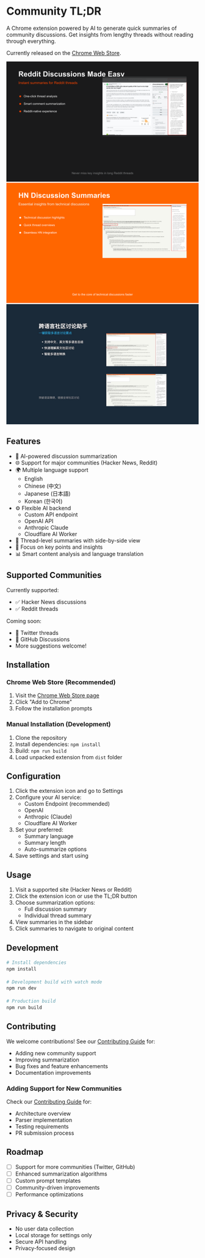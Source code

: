 # Community TL;DR

A Chrome extension powered by AI to generate quick summaries of community discussions. Get insights from lengthy threads without reading through everything.

Currently released on the [Chrome Web Store](https://chromewebstore.google.com/detail/community-tldr/kikhlploiflbfpdliimemhelcpneobfm).

![](./chrome_store//images//reddit.png)
![](./chrome_store/images/hn.png)
![](./chrome_store//images//other.png)

## Features

- 🤖 AI-powered discussion summarization
- 🌐 Support for major communities (Hacker News, Reddit)
- 🌍 Multiple language support
  - English
  - Chinese (中文)
  - Japanese (日本語)
  - Korean (한국어)
- ⚙️ Flexible AI backend
  - Custom API endpoint
  - OpenAI API
  - Anthropic Claude
  - Cloudflare AI Worker
- 📱 Thread-level summaries with side-by-side view
- 🎯 Focus on key points and insights
- 📊 Smart content analysis and language translation

## Supported Communities

Currently supported:

- ✅ Hacker News discussions
- ✅ Reddit threads

Coming soon:
- 🔄 Twitter threads
- 🔄 GitHub Discussions
- More suggestions welcome!

## Installation

### Chrome Web Store (Recommended)

1. Visit the [Chrome Web Store page](https://chromewebstore.google.com/detail/community-tldr/kikhlploiflbfpdliimemhelcpneobfm)
2. Click "Add to Chrome"
3. Follow the installation prompts

### Manual Installation (Development)

1. Clone the repository
2. Install dependencies: `npm install`
3. Build: `npm run build`
4. Load unpacked extension from `dist` folder

## Configuration

1. Click the extension icon and go to Settings
2. Configure your AI service:
   - Custom Endpoint (recommended)
   - OpenAI
   - Anthropic (Claude)
   - Cloudflare AI Worker
3. Set your preferred:
   - Summary language
   - Summary length
   - Auto-summarize options
4. Save settings and start using

## Usage

1. Visit a supported site (Hacker News or Reddit)
2. Click the extension icon or use the TL;DR button
3. Choose summarization options:
   - Full discussion summary
   - Individual thread summary
4. View summaries in the sidebar
5. Click summaries to navigate to original content

## Development

```bash
# Install dependencies
npm install

# Development build with watch mode
npm run dev

# Production build
npm run build
```

## Contributing

We welcome contributions! See our [Contributing Guide](CONTRIBUTING.md) for:
- Adding new community support
- Improving summarization
- Bug fixes and feature enhancements
- Documentation improvements

### Adding Support for New Communities

Check our [Contributing Guide](CONTRIBUTING.md) for:
- Architecture overview
- Parser implementation
- Testing requirements
- PR submission process

## Roadmap

- [ ] Support for more communities (Twitter, GitHub)
- [ ] Enhanced summarization algorithms
- [ ] Custom prompt templates
- [ ] Community-driven improvements
- [ ] Performance optimizations

## Privacy & Security

- No user data collection
- Local storage for settings only
- Secure API handling
- Privacy-focused design
